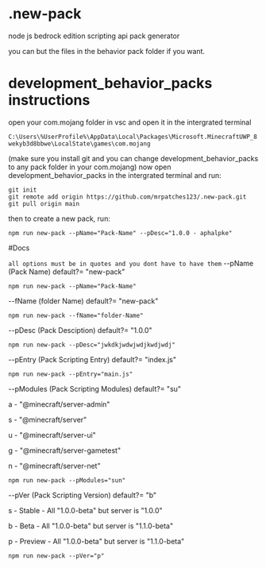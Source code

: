 # .new-pack

node js bedrock edition scripting api pack generator

you can but the files in the behavior pack folder if you want.

# development_behavior_packs instructions

open your com.mojang folder in vsc and open it in the intergrated terminal

```C:\Users\%UserProfile%\AppData\Local\Packages\Microsoft.MinecraftUWP_8wekyb3d8bbwe\LocalState\games\com.mojang```

(make sure you install git and you can change development_behavior_packs to any pack folder in your com.mojang) 
now open development_behavior_packs in the intergrated terminal and run:

```
git init
git remote add origin https://github.com/mrpatches123/.new-pack.git
git pull origin main 
```

then to create a new pack,
run: 

```npm run new-pack --pName="Pack-Name" --pDesc="1.0.0 - aphalpke"```



#Docs

```all options must be in quotes and you dont have to have them```
--pName (Pack Name) default?= "new-pack"

  ```npm run new-pack --pName="Pack-Name"```
  
  
--fName (folder Name) default?= "new-pack"

  ```npm run new-pack --fName="folder-Name"```
  
  
--pDesc (Pack Desciption) default?= "1.0.0"

  ```npm run new-pack --pDesc="jwkdkjwdwjwdjkwdjwdj"```


--pEntry (Pack Scripting Entry) default?= "index.js"

  ```npm run new-pack --pEntry="main.js"```
  
  
--pModules (Pack Scripting Modules) default?= "su"

  a - "@minecraft/server-admin"
  
  s -  "@minecraft/server"
  
  u -  "@minecraft/server-ui"
  
  g -  "@minecraft/server-gametest"
  
  n -  "@minecraft/server-net"
  
  ```npm run new-pack --pModules="sun"```
  
  
--pVer (Pack Scripting Version) default?= "b"

  s - Stable - All "1.0.0-beta" but server is "1.0.0"
  
  b - Beta - All "1.0.0-beta" but server is "1.1.0-beta"
  
  p - Preview - All "1.0.0-beta" but server is "1.1.0-beta"
  
   ```npm run new-pack --pVer="p"```
   


